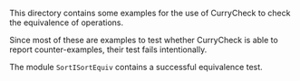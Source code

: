 This directory contains some examples for the use
of CurryCheck to check the equivalence of operations.

Since most of these are examples to test whether CurryCheck
is able to report counter-examples, their test fails intentionally.

The module `SortISortEquiv` contains a successful equivalence test.

